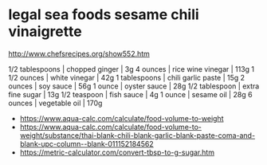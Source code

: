 # legal sea foods sesame chili vinaigrette

http://www.chefsrecipes.org/show552.htm

1/2 tablespoons | chopped ginger | 3g 
4 ounces | rice wine vinegar | 113g
1 1/2 ounces | white vinegar | 42g
1 tablespoons | chili garlic paste | 15g
2 ounces | soy sauce | 56g
1 ounce | oyster sauce | 28g
1/2 tablespoon | extra fine sugar | 13g 
1/2 teaspoon | fish sauce | 4g 
1 ounce | sesame oil | 28g
6 ounces | vegetable oil | 170g

- https://www.aqua-calc.com/calculate/food-volume-to-weight
- https://www.aqua-calc.com/calculate/food-volume-to-weight/substance/thai-blank-chili-blank-garlic-blank-paste-coma-and-blank-upc-column--blank-011152184562
- https://metric-calculator.com/convert-tbsp-to-g-sugar.htm
